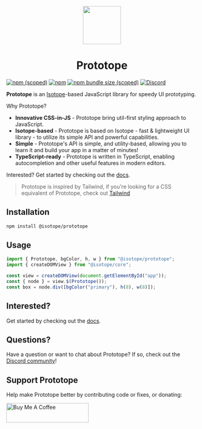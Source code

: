 <p align="center">
  <img src="https://github.com/Isotope-js/isotope/raw/master/packages/prototope/logo.png" height="100">
</p>
<h1 align="center"><b>Prototope</b></h1>

[![npm (scoped)](https://img.shields.io/npm/v/@isotope/prototope)](https://www.npmjs.com/package/@isotope/prototope) [![npm](https://img.shields.io/npm/dm/@isotope/prototope)](https://www.npmjs.com/package/@isotope/prototope) [![npm bundle size (scoped)](https://img.shields.io/bundlephobia/minzip/@isotope/prototope)](https://bundlephobia.com/result?p=@isotope/prototope) [![Discord](https://img.shields.io/discord/707157754766426134)](https://discord.gg/FaFbaSk)

**Prototope** is an [Isotope](https://github.com/Isotope-js/core)-based JavaScript library for speedy UI prototyping.

Why Prototope?

- **Innovative CSS-in-JS** - Prototope bring util-first styling approach to JavaScript.
- **Isotope-based** - Prototope is based on Isotope - fast & lightweight UI library - to utilize its simple API and powerful capabilities.
- **Simple** - Prototope's API is simple, and utility-based, allowing you to learn it and build your app in a matter of minutes!
- **TypeScript-ready** - Prototope is written in TypeScript, enabling autocompletion and other useful features in modern editors.

Interested? Get started by checking out the [docs](https://areknawo.com/prototope).

> Prototope is inspired by Tailwind, if you're looking for a CSS equivalent of Prototope, check out [Tailwind](https://github.com/tailwindcss/tailwindcss)

## Installation

```bash
npm install @isotope/prototope
```

## Usage

```javascript
import { Prototope, bgColor, h, w } from "@isotope/prototope";
import { createDOMView } from "@isotope/core";

const view = createDOMView(document.getElementById("app"));
const { node } = view.$(Prototope());
const box = node.div([bgColor("primary"), h(8), w(8)]);
```

## Interested?

Get started by checking out the [docs](https://areknawo.com/prototope).

## Questions?

Have a question or want to chat about Prototope? If so, check out the [Discord community](https://discord.gg/FaFbaSk)!

## Support Prototope

Help make Prototope better by contributing code or fixes, or donating:

<a href="https://www.buymeacoffee.com/areknawo" target="_blank"><img src="https://cdn.buymeacoffee.com/buttons/lato-orange.png" alt="Buy Me A Coffee" style="height: 51px !important;width: 217px !important;" ></a>
